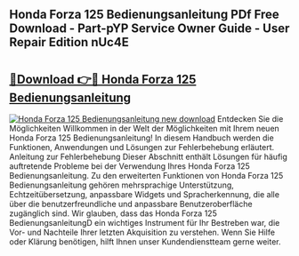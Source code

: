 ## Honda Forza 125 Bedienungsanleitung PDf Free Download - Part-pYP Service Owner Guide - User Repair Edition nUc4E

# <h2><a href="http://df1x46.blite.top/?on=Honda+Forza+125+Bedienungsanleitung">🔗Download 👉🔴 Honda Forza 125 Bedienungsanleitung</a></h2>

[![Honda Forza 125 Bedienungsanleitung new download](https://i.imgur.com/lujVjoI.png)](http://df1x46.blite.top/?on=Honda+Forza+125+Bedienungsanleitung)
Entdecken Sie die Möglichkeiten Willkommen in der Welt der Möglichkeiten mit Ihrem neuen Honda Forza 125 Bedienungsanleitung! In diesem Handbuch werden die Funktionen, Anwendungen und Lösungen zur Fehlerbehebung erläutert. Anleitung zur Fehlerbehebung Dieser Abschnitt enthält Lösungen für häufig auftretende Probleme bei der Verwendung Ihres Honda Forza 125 Bedienungsanleitung. Zu den erweiterten Funktionen von Honda Forza 125 Bedienungsanleitung gehören mehrsprachige Unterstützung, Echtzeitübersetzung, anpassbare Widgets und Spracherkennung, die alle über die benutzerfreundliche und anpassbare Benutzeroberfläche zugänglich sind. Wir glauben, dass das Honda Forza 125 BedienungsanleitungD ein wichtiges Instrument für Ihr Bestreben war, die Vor- und Nachteile Ihrer letzten Akquisition zu verstehen. Wenn Sie Hilfe oder Klärung benötigen, hilft Ihnen unser Kundendienstteam gerne weiter.
